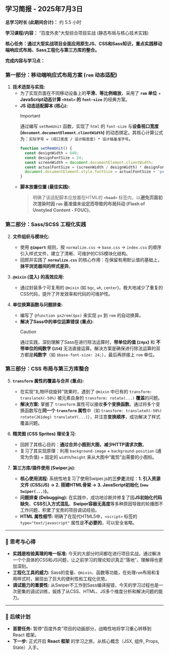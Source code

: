 ## 学习简报 - 2025年7月3日

**总学习时长 (此期间合计)：** 约 5.5 小时

**学习课程/内容：** “百度外卖”大型综合项目实战 (静态布局与核心技术实践)

**核心任务：通过大型实战项目全面应用原生JS、CSS和Sass知识，重点实践移动端响应式布局、Sass工程化与第三方库的整合。**

**完成内容与学习点：**

### **第一部分：移动端响应式布局方案 (`rem` 动态适配)**

1.  **技术选型与实现:**
    *   为了实现页面在不同移动设备上的**平滑、等比例缩放**，采用了 **`rem` 单位** + **JavaScript动态计算 `<html>` 的 `font-size`** 的经典方案。
    *   **JS 动态适配脚本 (核心):**
        > [!IMPORTANT]
        > 通过编写 `setRemUnit` 函数，实现了 `html` 的 `font-size` 与**设备视口宽度 (`document.documentElement.clientWidth`)** 的动态绑定。其核心计算公式为：`实际字号 = (视口宽度 / 设计稿宽度) * 设计稿基准字号`。
        ```javascript
        function setRemUnit() {
          const designWidth = 640;
          const designFontSize = 24;
          const screenWidth = document.documentElement.clientWidth;
          const actualFontSize = (screenWidth / designWidth) * designFontSize;
          document.documentElement.style.fontSize = actualFontSize + 'px';
        }
        ```
    *   **脚本放置位置 (最佳实践):**
        > 明确了该适配脚本应放置在HTML的 **`<head>`** 标签内，以**避免页面初次渲染时因 `rem` 基准值未设定而导致的布局抖动 (Flash of Unstyled Content - FOUC)**。

### **第二部分：Sass/SCSS 工程化实践**

2.  **文件组织与模块化:**
    *   使用 **`@import`** 规则，按 `normalize.css` -> `base.css` -> `index.css` 的顺序引入样式文件，建立了清晰、可维护的CSS模块化结构。
    *   回顾并实践了 **`normalize.css`** 的核心作用：在保留有用默认值的基础上，**抹平浏览器间的样式差异**。

3.  **`@mixin` (混入) 的高效应用:**
    *   通过封装多个可复用的 `@mixin` (如 `bgc`, `wh`, `center`)，极大地减少了重复的CSS代码，提升了开发效率和代码的可维护性。

4.  **单位换算函数与问题排查:**
    *   编写了 `@function px2rem($px)` 来实现 `px` 到 `rem` 的自动换算。
    *   **解决了Sass中的单位运算错误 (重点):**
        > [!CAUTION]
        > 通过实践，深刻理解了Sass在进行除法运算时，**带单位的值 (`24px`)** 和 **不带单位的纯数字 (`154`)** 无法直接运算。解决方案是确保进行除法运算的双方都是**纯数字**（如 `$base-font-size: 24;`），最后再拼接上 `rem` 单位。

### **第三部分：CSS 布局与第三方库整合**

5.  **`transform` 属性的覆盖与合并 (重点):**
    *   在实现“礼物环绕旋转”效果时，遇到了 `@mixin` 中已有的 `transform: translateX(-50%)` 被元素自身的 `transform: rotate(...)` **覆盖**的问题。
    *   **解决方案:** 掌握了 `transform` 属性可以接收**多个变换函数**。通过将多个变换函数写在**同一个 `transform` 属性**中（如 `transform: translateX(-50%) rotate(261deg) translateY(...)`），并注意**变换顺序**，成功解决了样式覆盖问题。

6.  **精灵图 (CSS Sprites) 理论复习:**
    *   回顾了其核心目的：**通过合并小图到大图，减少HTTP请求次数**。
    *   复习了其实现原理：利用 `background-image` + `background-position` (通常为负值) + 固定的 `width`/`height` 来从大图中“裁剪”出需要的小图标。

7.  **第三方库/插件使用 (Swiper.js):**
    *   **核心使用流程:** 系统性地复习了使用Swiper.js的**三步走**流程：**1. 引入资源文件 (CSS/JS) -> 2. 搭建HTML骨架 -> 3. JavaScript初始化 (`new Swiper(...)`)**。
    *   **问题排查 (Debugging):** 在实践中，成功地诊断并修复了因**JS初始化代码缺失**、**CSS引入方式混乱**、**Swiper容器无高度**等多种原因导致的轮播图不工作问题，积累了宝贵的项目调试经验。
    *   **HTML 属性细节:** 明确了在现代HTML5中，`<script>` 标签的 `type="text/javascript"` 属性是**不必要的**，可以安全省略。

---

### 🤔 思考与心得

*   **实践是检验真理的唯一标准:** 今天的大部分时间都在进行项目实战，通过解决一个个具体的CSS和JS问题，让之前学习的理论知识真正“落地”，理解得也更加深刻。
*   **工程化工具的威力:** Sass的变量、`@mixin`、函数等功能，在处理`rem`布局和复用样式时，展现出了巨大的便利性和工程化优势。
*   **调试能力的重要性:** 从Swiper不工作到Sass编译报错，今天的学习过程也是一次密集的调试训练，锻炼了从CSS、HTML、JS多个维度分析和解决问题的能力。

---

### 🚀 后续计划

*   **首要任务:** 暂停“百度外卖”项目的动画部分，战略性地将学习重心转移到 React 框架。
*   **下一步:** 正式开启 **React 框架** 的学习之旅，从核心概念（JSX, 组件, Props, State）入手。
